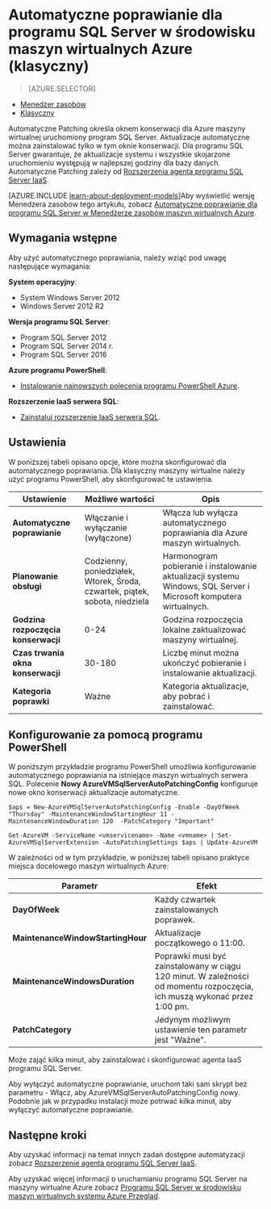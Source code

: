 <properties
    pageTitle="Automatyczne poprawianie dla maszyny wirtualne programu SQL Server (klasyczny) | Microsoft Azure"
    description="W tym miejscu wyjaśniono funkcji automatycznego poprawiania dla programu SQL Server maszyn wirtualnych działa w trybie klasycznym wdrożenia Azure."
    services="virtual-machines-windows"
    documentationCenter="na"
    authors="rothja"
    manager="jhubbard"
    editor=""
    tags="azure-service-management" />
<tags
    ms.service="virtual-machines-windows"
    ms.devlang="na"
    ms.topic="article"
    ms.tgt_pltfrm="vm-windows-sql-server"
    ms.workload="infrastructure-services"
    ms.date="09/26/2016"
    ms.author="jroth" />

# <a name="automated-patching-for-sql-server-in-azure-virtual-machines-classic"></a>Automatyczne poprawianie dla programu SQL Server w środowisku maszyn wirtualnych Azure (klasyczny)

> [AZURE.SELECTOR]
- [Menedżer zasobów](virtual-machines-windows-sql-automated-patching.md)
- [Klasyczny](virtual-machines-windows-classic-sql-automated-patching.md)

Automatyczne Patching określa oknem konserwacji dla Azure maszyny wirtualnej uruchomiony program SQL Server. Aktualizacje automatyczne można zainstalować tylko w tym oknie konserwacji. Dla programu SQL Server gwarantuje, że aktualizacje systemu i wszystkie skojarzone uruchomieniu występują w najlepszej godziny dla bazy danych. Automatyczne Patching zależy od [Rozszerzenia agenta programu SQL Server IaaS](virtual-machines-windows-classic-sql-server-agent-extension.md).

[AZURE.INCLUDE [learn-about-deployment-models](../../includes/learn-about-deployment-models-classic-include.md)]Aby wyświetlić wersję Menedżera zasobów tego artykułu, zobacz [Automatyczne poprawianie dla programu SQL Server w Menedżerze zasobów maszyn wirtualnych Azure](virtual-machines-windows-sql-automated-patching.md).

## <a name="prerequisites"></a>Wymagania wstępne

Aby użyć automatycznego poprawiania, należy wziąć pod uwagę następujące wymagania:

**System operacyjny**:

- System Windows Server 2012
- Windows Server 2012 R2

**Wersja programu SQL Server**:

- Program SQL Server 2012
- Program SQL Server 2014 r.
- Program SQL Server 2016

**Azure programu PowerShell**:

- [Instalowanie najnowszych polecenia programu PowerShell Azure](../powershell-install-configure.md).

**Rozszerzenie IaaS serwera SQL**:

- [Zainstaluj rozszerzenie IaaS serwera SQL](virtual-machines-windows-classic-sql-server-agent-extension.md).

## <a name="settings"></a>Ustawienia

W poniższej tabeli opisano opcje, które można skonfigurować dla automatycznego poprawiania. Dla klasyczny maszyny wirtualne należy użyć programu PowerShell, aby skonfigurować te ustawienia.

|Ustawienie|Możliwe wartości|Opis|
|---|---|---|
|**Automatyczne poprawianie**|Włączanie i wyłączanie (wyłączone)|Włącza lub wyłącza automatycznego poprawiania dla Azure maszyn wirtualnych.|
|**Planowanie obsługi**|Codzienny, poniedziałek, Wtorek, Środa, czwartek, piątek, sobota, niedziela|Harmonogram pobieranie i instalowanie aktualizacji systemu Windows, SQL Server i Microsoft komputera wirtualnych.|
|**Godzina rozpoczęcia konserwacji**|0-24|Godzina rozpoczęcia lokalne zaktualizować maszyny wirtualnej.|
|**Czas trwania okna konserwacji**|30-180|Liczbę minut można ukończyć pobieranie i instalowanie aktualizacji.|
|**Kategoria poprawki**|Ważne|Kategoria aktualizacje, aby pobrać i zainstalować.|

## <a name="configuration-with-powershell"></a>Konfigurowanie za pomocą programu PowerShell

W poniższym przykładzie programu PowerShell umożliwia konfigurowanie automatycznego poprawiania na istniejące maszyn wirtualnych serwera SQL. Polecenie **Nowy AzureVMSqlServerAutoPatchingConfig** konfiguruje nowe okno konserwacji aktualizacje automatyczne.

    $aps = New-AzureVMSqlServerAutoPatchingConfig -Enable -DayOfWeek "Thursday" -MaintenanceWindowStartingHour 11 -MaintenanceWindowDuration 120  -PatchCategory "Important"

    Get-AzureVM -ServiceName <vmservicename> -Name <vmname> | Set-AzureVMSqlServerExtension -AutoPatchingSettings $aps | Update-AzureVM

W zależności od w tym przykładzie, w poniższej tabeli opisano praktyce miejsca docelowego maszyn wirtualnych Azure:

|Parametr|Efekt|
|---|---|
|**DayOfWeek**|Każdy czwartek zainstalowanych poprawek.|
|**MaintenanceWindowStartingHour**|Aktualizacje początkowego o 11:00.|
|**MaintenanceWindowsDuration**|Poprawki musi być zainstalowany w ciągu 120 minut. W zależności od momentu rozpoczęcia, ich muszą wykonać przez 1:00 pm.|
|**PatchCategory**|Jedynym możliwym ustawienie ten parametr jest "Ważne".|

Może zająć kilka minut, aby zainstalować i skonfigurować agenta IaaS programu SQL Server.

Aby wyłączyć automatyczne poprawianie, uruchom taki sam skrypt bez parametru - Włącz, aby AzureVMSqlServerAutoPatchingConfig nowy. Podobnie jak w przypadku instalacji może potrwać kilka minut, aby wyłączyć automatyczne poprawianie.

## <a name="next-steps"></a>Następne kroki

Aby uzyskać informacji na temat innych zadań dostępne automatyzacji zobacz [Rozszerzenie agenta programu SQL Server IaaS](virtual-machines-windows-classic-sql-server-agent-extension.md).

Aby uzyskać więcej informacji o uruchamianiu programu SQL Server na maszyny wirtualne Azure zobacz [Programu SQL Server w środowisku maszyn wirtualnych systemu Azure Przegląd](virtual-machines-windows-sql-server-iaas-overview.md).
